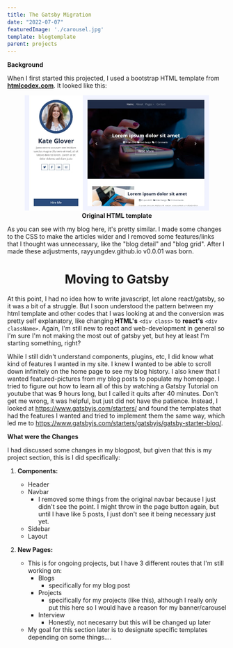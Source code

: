 ```yaml
---
title: The Gatsby Migration
date: "2022-07-07"
featuredImage: './carousel.jpg'
template: blogtemplate
parent: projects
---
```


**Background**

When I first started this projected, I used a bootstrap HTML template from **[htmlcodex.com](https://htmlcodex.com/personal-blog-template)**. It looked like this: 
<figure>
<img src = './template.jpg'>
<figcaption align = "center" ><b> Original HTML template </b> </figcaption>
</figure>

As you can see with my blog here, it's pretty similar. I made some changes to the CSS to make the articles wider and I removed some features/links that I thought was unnecessary, like the "blog detail" and "blog grid". After I made these adjustments, rayyungdev.github.io v0.0.01 was born. 

<h1 align="center"> Moving to Gatsby </h1>
  

At this point, I had no idea how to write javascript, let alone react/gatsby, so it was a bit of a struggle. But I soon understood the pattern between my html template and other codes that I was looking at and the conversion was pretty self explanatory, like changing **HTML's** `<div class>` to **react's** `<div className>`.  Again, I'm still new to react and web-development in general so I'm sure I'm not making the most out of gatsby yet, but hey at least I'm starting something, right? 

    
While I still didn't understand components, plugins, etc, I did know what kind of features I wanted in my site. I knew I wanted to be able to scroll down infinitely on the home page to see my blog history. I also knew that I wanted featured-pictures from my blog posts to populate my homepage. I tried to figure out how to learn all of this by watching a Gatsby Tutorial on youtube that was 9 hours long, but I called it quits after 40 minutes. Don't get me wrong, it was helpful, but just did not have the patience. Instead, I looked at <https://www.gatsbyjs.com/starters/> and found the templates that had the features I wanted and tried to implement them the same way, which led me to <https://www.gatsbyjs.com/starters/gatsbyjs/gatsby-starter-blog/>.


**What were the Changes**

I had discussed some changes in my blogpost, but given that this is my project section, this is I did specifically:   

1. **Components:**
    - Header
    - Navbar
        - I removed some things from the original navbar because I just didn't see the point. I might throw in the page button again, but until I have like 5 posts, I just don't see it being necessary just yet. 
    - Sidebar
    - Layout  
  
2. **New Pages:**
    - This is for ongoing projects, but I have 3 different routes that I'm still working on: 
        - Blogs
            - specifically for my blog post
        - Projects
            - specifically for my projects (like this), although I really only put this here so I would have a reason for my banner/carousel
        - Interview
            - Honestly, not necesarry but this will be changed up later
    - My goal for this section later is to designate specific templates depending on some things.... 

